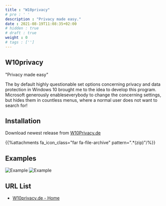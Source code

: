 ```yaml
---
title : "W10privacy"
# pre : ' '
description : "Privacy made ​​easy."
date : 2021-08-19T11:08:35+02:00
# hidden : true
# draft : true
weight : 0
# tags : ['']
---
```


## W10privacy

"Privacy made ​​easy"

The by default highly questionable set options concerning privacy and data protection in Windows 10 brought me to the idea to develop this program. Microsoft generously enableseverybody to change the concerning settings, but hides them in countless menus, where a normal user does not want to search for!

## Installation

Download newest release from [W10Privacy.de](https://www.w10privacy.de/english-home/)

{{%attachments fa_icon_class="far fa-file-archive" pattern=".*(zip)"/%}}

## Examples

![Example](images/1908-1111-962x755.png)
![Example](images/1908-1112-963x758.png)

## URL List

- [W10privacy.de - Home](https://www.w10privacy.de/english-home/)
